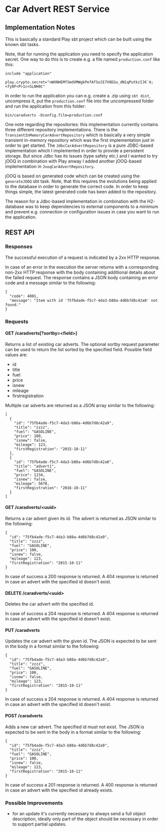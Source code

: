 # Car Advert REST Service

## Implementation Notes

This is basically a standard Play sbt project which can be built using the known sbt tasks.

Note, that for running the application you need to specify the application secret. 
One way to do this is to create e.g. a file named `production.conf` like this:

    include "application"
    
    play.crypto.secret="nWXNHEMfSmdVMWgkPefAfSo[E7V8EGu_dN1qPutkzI]K`4;<fy0F<P>1c<SLNH0C"

In order to run the application you can e.g. create a .zip using `sbt dist`, uncompress it, 
put the `production.conf` file into the uncompressed folder and run the application from
this folder:

    bin/caradverts -Dconfig.file=production.conf
    
One note regarding the repositories: this implementation currently contains 
three different repository implementations. There is the `TransientInMemoryCarAdvertRepository`
which is basically a very simple transient in-memory repository which was the first 
implementation just in order to get started.
The `JdbcCarAdvertRepository` is a pure JDBC-based implementation which I implemented in
order to provide a persistent storage. But since Jdbc has its issues (type safety etc.) and 
I wanted to try jOOQ in combination with Play anway I added another jOOQ-based implementation 
in `JooqCarAdvertRepository`.

jOOQ is based on generated code which can be created using the `generateJOOQ` sbt task. 
Note, that this requires the evolutions being applied to the database in order to generate
the correct code. In order to keep things simple, the latest generated code has been added
 to the repository.

The reason for a Jdbc-based implementation in combination with the H2-database was to keep 
dependencies to external components to a minimum and prevent e.g. connection or configuration 
issues in case you want to run the application.

## REST API

### Responses

The successful execution of a request is indicated by a 2xx HTTP response.

In case of an error in the execution the server returns with a corresponding non-2xx HTTP response 
with the body containing additional details about the failed request. The response contains a 
JSON body containing an error code and a message similar to the following:

    {
      "code": 4001,
      "message": "Item with id '75fb4ade-f5c7-4da3-b88a-4d6b7d8c42a8' not found."
    }

### Requests

#### GET /caradverts[?sortby=\<field\>]

Returns a list of existing car adverts. The optional sortby request parameter 
can be used to return the list sorted by the specified field. Possible field values are:
* id
* title
* fuel
* price
* isnew
* mileage
* firstregistration

Multiple car adverts are returned as a JSON array similar to the following:

    [
      {
        "id": "75fb4ade-f5c7-4da3-b88a-4d6b7d8c42a9",
        "title": "zzzz",
        "fuel": "GASOLINE",
        "price": 100,
        "isnew": false,
        "mileage": 123,
        "firstRegistration": "2015-10-11"
      },
      {
        "id": "75fb4ade-f5c7-4da3-b88a-4d6b7d8c42a8",
        "title": "advert1",
        "fuel": "GASOLINE",
        "price": 1234,
        "isnew": false,
        "mileage": 5678,
        "firstRegistration": "2016-10-11"
      }
    ]

#### GET /caradverts/\<uuid\>

Returns a car advert given its id. The advert is returned as JSON similar to the following:

    {
      "id": "75fb4ade-f5c7-4da3-b88a-4d6b7d8c42a9",
      "title": "zzzz",
      "fuel": "GASOLINE",
      "price": 100,
      "isnew": false,
      "mileage": 123,
      "firstRegistration": "2015-10-11"
    }
        
In case of success a 200 response is returned.
A 404 response is returned in case an advert with the specified id doesn't exist.
    
#### DELETE /caradverts/\<uuid\>

Deletes the car advert with the specified id.
 
In case of success a 204 response is returned.
A 404 response is returned in case an advert with the specified id doesn't exist.


#### PUT /caradverts

Updates the car advert with the given id. The JSON is expected to be sent in the body in a format similar to the following:
 
    {
      "id": "75fb4ade-f5c7-4da3-b88a-4d6b7d8c42a9",
      "title": "zzzz",
      "fuel": "GASOLINE",
      "price": 100,
      "isnew": false,
      "mileage": 123,
      "firstRegistration": "2015-10-11"
    }

In case of success a 204 response is returned.
A 404 response is returned in case an advert with the specified id doesn't exist.

#### POST /caradverts

Adds a new car advert. The specified id must not exist.
The JSON is expected to be sent in the body in a format similar to the following:
 
    {
      "id": "75fb4ade-f5c7-4da3-b88a-4d6b7d8c42a9",
      "title": "zzzz",
      "fuel": "GASOLINE",
      "price": 100,
      "isnew": false,
      "mileage": 123,
      "firstRegistration": "2015-10-11"
    }

In case of success a 201 response is returned.
A 400 response is returned in case an advert with the specified id already exists.

### Possible Improvements

* for an update it's currently necessary to always send a full object description, 
ideally only part of the object should be necessary in order to support partial updates.

